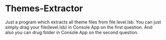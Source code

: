 # Themes-Extractor
Just a program which extracts all theme files from file level.lsb. 
You can just simply drag your file(level.lsb) in Console App on the first question.
And also you can drug folder in Console App on the second question.
